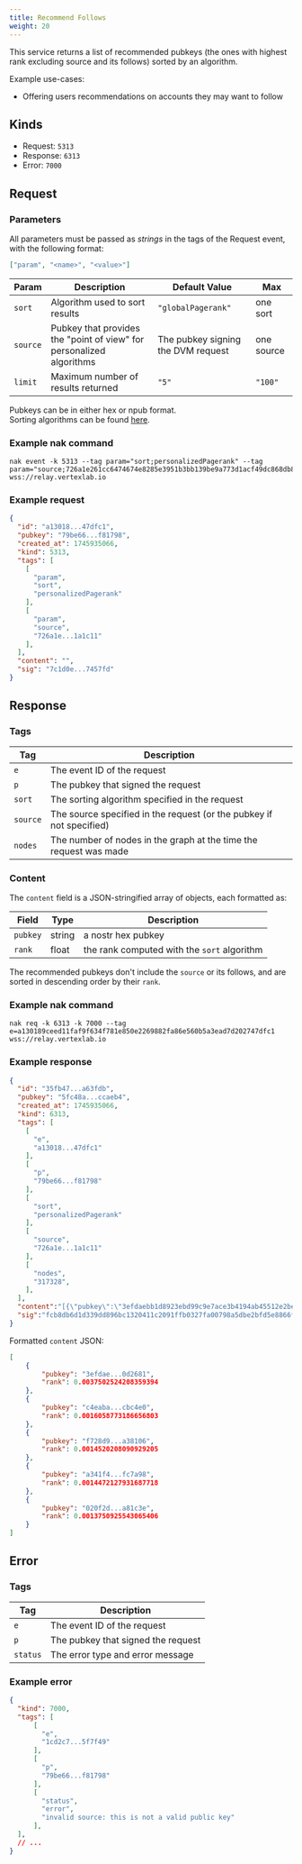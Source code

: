 ```yaml
---
title: Recommend Follows
weight: 20
---
```



This service returns a list of recommended pubkeys (the ones with highest rank excluding source and its follows) sorted by an algorithm.

Example use-cases:
 - Offering users recommendations on accounts they may want to follow

## Kinds

 - Request: `5313`
 - Response: `6313`
 - Error: `7000`

## Request

### Parameters

All parameters must be passed as *strings* in the tags of the Request event, with the following format:

```json
["param", "<name>", "<value>"] 
```

| Param | Description | Default Value | Max |
|-----|-----|-----|-----|
| `sort` | Algorithm used to sort results | `"globalPagerank"` | one sort |
| `source` | Pubkey that provides the "point of view" for personalized algorithms | The pubkey signing the DVM request | one source |
| `limit` | Maximum number of results returned | `"5"` | `"100"` |

Pubkeys can be in either hex or npub format.  
Sorting algorithms can be found [here](/docs/algos).

### Example nak command
```
nak event -k 5313 --tag param="sort;personalizedPagerank" --tag param="source;726a1e261cc6474674e8285e3951b3bb139be9a773d1acf49dc868db861a1c11" wss://relay.vertexlab.io
```

### Example request

```json
{
  "id": "a13018...47dfc1",
  "pubkey": "79be66...f81798",
  "created_at": 1745935066,
  "kind": 5313,
  "tags": [
    [
      "param",
      "sort",
      "personalizedPagerank"
    ],
    [
      "param",
      "source",
      "726a1e...1a1c11"
    ],
  ],
  "content": "",
  "sig": "7c1d0e...7457fd"
}
```

## Response

### Tags

| Tag     | Description                                                                 |
|---------|-----------------------------------------------------------------------------|
| `e`     | The event ID of the request                                                 |
| `p`     | The pubkey that signed the request                                          |
| `sort`  | The sorting algorithm specified in the request                              |
| `source`| The source specified in the request (or the pubkey if not specified) |
| `nodes` | The number of nodes in the graph at the time the request was made           |

### Content

The `content` field is a JSON-stringified array of objects, each formatted as:

| Field | Type | Description |
|-----|-----|-----|
| `pubkey` | string | a nostr hex pubkey|
| `rank` | float | the rank computed with the `sort` algorithm |

The recommended pubkeys don't include the `source` or its follows, and are sorted in descending order by their `rank`.

### Example nak command
```
nak req -k 6313 -k 7000 --tag e=a130189ceed11faf9f634f781e850e2269882fa86e560b5a3ead7d202747dfc1 wss://relay.vertexlab.io
```

### Example response

```json
{
  "id": "35fb47...a63fdb",
  "pubkey": "5fc48a...ccaeb4",
  "created_at": 1745935066,
  "kind": 6313,
  "tags": [
    [
      "e",
      "a13018...47dfc1"
    ],
    [
      "p",
      "79be66...f81798"
    ],
    [
      "sort",
      "personalizedPagerank"
    ],
    [
      "source",
      "726a1e...1a1c11"
    ],
    [
      "nodes",
      "317328",
    ],
  ],
  "content":"[{\"pubkey\":\"3efdaebb1d8923ebd99c9e7ace3b4194ab45512e2be79c1b7d68d9243e0d2681\",\"rank\":0.0037502524208359394},{\"pubkey\":\"c4eabae1be3cf657bc1855ee05e69de9f059cb7a059227168b80b89761cbc4e0\",\"rank\":0.0016058773186656803},{\"pubkey\":\"f728d9e6e7048358e70930f5ca64b097770d989ccd86854fe618eda9c8a38106\",\"rank\":0.0014520208090929205},{\"pubkey\":\"a341f45ff9758f570a21b000c17d4e53a3a497c8397f26c0e6d61e5acffc7a98\",\"rank\":0.0014472127931687718},{\"pubkey\":\"020f2d21ae09bf35fcdfb65decf1478b846f5f728ab30c5eaabcd6d081a81c3e\",\"rank\":0.0013750925543065406}]", 
  "sig":"fcb8db6d1d339dd896bc1320411c2091ffb0327fa00798a5dbe2bfd5e8866f73ff0ecbef4ab06bc60e35c8496e1e7cf8816bde489e88daf5163aef56d9b75382"
}
```

Formatted `content` JSON:

```json
[
	{
		"pubkey": "3efdae...0d2681",
		"rank": 0.0037502524208359394
	},
	{
		"pubkey": "c4eaba...cbc4e0",
		"rank": 0.0016058773186656803
	},
	{
		"pubkey": "f728d9...a38106",
		"rank": 0.0014520208090929205
	},
	{
		"pubkey": "a341f4...fc7a98",
		"rank": 0.0014472127931687718
	},
	{
		"pubkey": "020f2d...a81c3e",
		"rank": 0.0013750925543065406
	}
]
```

## Error

### Tags

| Tag     | Description                                                                 |
|---------|-----------------------------------------------------------------------------|
| `e`     | The event ID of the request                                                 |
| `p`     | The pubkey that signed the request                                          |
| `status`| The error type and error message                              |

### Example error

```json
{
  "kind": 7000,
  "tags": [
      [
        "e",
        "1cd2c7...5f7f49"
      ],
      [
        "p",
        "79be66...f81798"
      ],
      [
        "status",
        "error",
        "invalid source: this is not a valid public key"
      ],
  ],
  // ...
}
```
